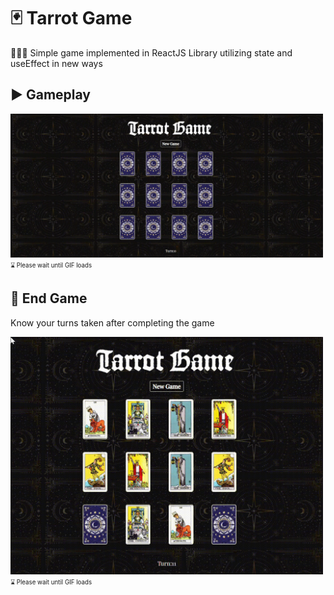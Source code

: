 # __🃏 Tarrot Game__

👨🏻‍💻 Simple game implemented in ReactJS Library utilizing state and useEffect in new ways


## ▶️ Gameplay

<img src="https://github.com/trial-pyth/Memory-Game-tarrot-react/blob/master/img/gameplay.gif?raw=true" alt="play" width=500 /><sub><sup>⌛ Please wait until GIF loads</sup></sub>

## 👾 End Game

Know your turns taken after completing the game

<img src="https://github.com/trial-pyth/Memory-Game-tarrot-react/blob/master/img/end-game.gif?raw=true" alt="play" width=500 /><sub><sup>⌛ Please wait until GIF loads</sup></sub>
